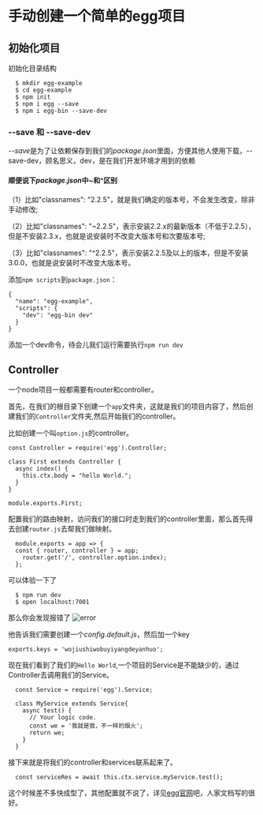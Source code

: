 # 手动创建一个简单的egg项目

## 初始化项目

初始化目录结构

```shell
  $ mkdir egg-example
  $ cd egg-example
  $ npm init
  $ npm i egg --save
  $ npm i egg-bin --save-dev
```

### --save 和 --save-dev

*--save*是为了让依赖保存到我们的*package.json*里面，方便其他人使用下载，--save-dev，顾名思义，dev，是在我们开发环境才用到的依赖

#### 顺便说下*package.json*中~和^区别

（1）比如"classnames": "2.2.5"，就是我们确定的版本号，不会发生改变，除非手动修改;

（2）比如"classnames": "~2.2.5"，表示安装2.2.x的最新版本（不低于2.2.5），但是不安装2.3.x，也就是说安装时不改变大版本号和次要版本号;

（3）比如"classnames": "^2.2.5"，表示安装2.2.5及以上的版本，但是不安装3.0.0，也就是说安装时不改变大版本号。

添加```npm scripts```到```package.json```：

```
{
  "name": "egg-example",
  "scripts": {
    "dev": "egg-bin dev"
  }
}

```

添加一个dev命令，待会儿我们运行需要执行```npm run dev```

## Controller

一个node项目一般都需要有router和controller。

首先，在我们的根目录下创建一个```app```文件夹，这就是我们的项目内容了，然后创建我们的```Controller```文件夹,然后开始我们的controller。

比如创建一个叫```option.js```的controller。

```
const Controller = require('egg').Controller;

class First extends Controller {
  async index() {
    this.ctx.body = "hello World.";
  }
}

module.exports.First;
```

配置我们的路由映射，访问我们的接口时走到我们的controller里面，那么首先得去创建```router.js```去帮我们做映射。

```
  module.exports = app => {
  const { router, controller } = app;
    router.get('/', controller.option.index);
  };
```

可以体验一下了

```
  $ npm run dev
  $ open localhost:7001
```
那么你会发现报错了
![error](http://p15.jmstatic.com/zengzhang/83264308e1b51c2a48be3b31b634a452.png "error")

他告诉我们需要创建一个*config.default.js*，然后加一个key

```
exports.keys = 'wojiushiwobuyiyangdeyanhuo';
```

现在我们看到了我们的```Hello World```,一个项目的Service是不能缺少的，通过Controller去调用我们的Service。

```
  const Service = require('egg').Service;
  
  class MyService extends Service{
    async test() {
      // Your logic code.
      const we = '我就是我，不一样的烟火';
      return we;
    }
  }
```

接下来就是将我们的controller和services联系起来了。

```
  const serviceRes = await this.ctx.service.myService.test();
```

这个时候差不多快成型了，其他配置就不说了，详见[egg官网](https://eggjs.org/zh-cn/)吧，人家文档写的很好。

